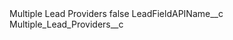<?xml version="1.0" encoding="UTF-8"?>
<CustomMetadata xmlns="http://soap.sforce.com/2006/04/metadata" xmlns:xsi="http://www.w3.org/2001/XMLSchema-instance" xmlns:xsd="http://www.w3.org/2001/XMLSchema">
    <label>Multiple Lead Providers</label>
    <protected>false</protected>
    <values>
        <field>LeadFieldAPIName__c</field>
        <value xsi:type="xsd:string">Multiple_Lead_Providers__c</value>
    </values>
</CustomMetadata>
